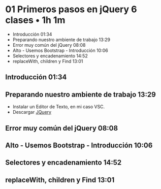# 01 Primeros pasos en jQuery 6 clases • 1h 1m

* Introducción 01:34
* Preparando nuestro ambiente de trabajo 13:29
* Error muy común del jQuery 08:08
* Alto - Usemos Bootstrap - Introducción 10:06
* Selectores y encadenamiento 14:52
* replaceWith, children y Find 13:01

## Introducción 01:34

## Preparando nuestro ambiente de trabajo 13:29

* Instalar un Editor de Texto, en mi caso VSC.
* Descargar [JQuery](https://jquery.com/)

## Error muy común del jQuery 08:08

## Alto - Usemos Bootstrap - Introducción 10:06

## Selectores y encadenamiento 14:52

## replaceWith, children y Find 13:01

